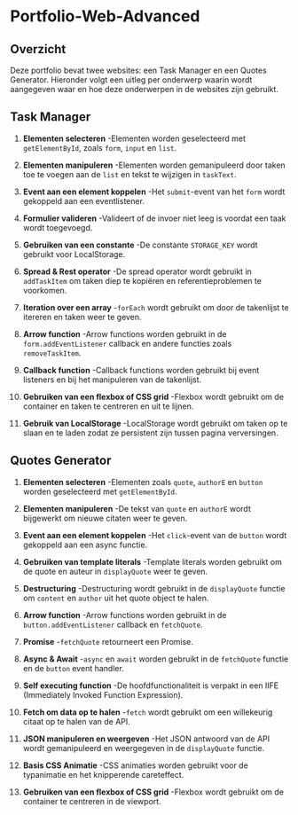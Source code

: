 # Portfolio-Web-Advanced

## Overzicht

Deze portfolio bevat twee websites: een Task Manager en een Quotes Generator. Hieronder volgt een uitleg per onderwerp waarin wordt aangegeven waar en hoe deze onderwerpen in de websites zijn gebruikt. 

## Task Manager

1. **Elementen selecteren**
   -Elementen worden geselecteerd met `getElementById`, zoals `form`, `input` en `list`.

2. **Elementen manipuleren**
   -Elementen worden gemanipuleerd door taken toe te voegen aan de `list` en tekst te wijzigen in `taskText`.

3. **Event aan een element koppelen**
   -Het `submit`-event van het `form` wordt gekoppeld aan een eventlistener.

4. **Formulier valideren**
   -Valideert of de invoer niet leeg is voordat een taak wordt toegevoegd.

5. **Gebruiken van een constante**
   -De constante `STORAGE_KEY` wordt gebruikt voor LocalStorage.

6. **Spread & Rest operator**
   -De spread operator wordt gebruikt in `addTaskItem` om taken diep te kopiëren en referentieproblemen te voorkomen.

7. **Iteration over een array**
   -`forEach` wordt gebruikt om door de takenlijst te itereren en taken weer te geven.

8. **Arrow function**
    -Arrow functions worden gebruikt in de `form.addEventListener` callback en andere functies zoals `removeTaskItem`.

9. **Callback function**
    -Callback functions worden gebruikt bij event listeners en bij het manipuleren van de takenlijst.

10. **Gebruiken van een flexbox of CSS grid**
    -Flexbox wordt gebruikt om de container en taken te centreren en uit te lijnen.

11. **Gebruik van LocalStorage**
    -LocalStorage wordt gebruikt om taken op te slaan en te laden zodat ze persistent zijn tussen pagina verversingen.

## Quotes Generator

1. **Elementen selecteren**
   -Elementen zoals `quote`, `authorE` en `button` worden geselecteerd met `getElementById`.

2. **Elementen manipuleren**
   -De tekst van `quote` en `authorE` wordt bijgewerkt om nieuwe citaten weer te geven.

3. **Event aan een element koppelen**
   -Het `click`-event van de `button` wordt gekoppeld aan een async functie.

4. **Gebruiken van template literals**
   -Template literals worden gebruikt om de quote en auteur in `displayQuote` weer te geven.

5. **Destructuring**
   -Destructuring wordt gebruikt in de `displayQuote` functie om `content` en `author` uit het quote object te halen.

6. **Arrow function**
    -Arrow functions worden gebruikt in de `button.addEventListener` callback en `fetchQuote`.

7. **Promise**
    -`fetchQuote` retourneert een Promise.

8. **Async & Await**
    -`async` en `await` worden gebruikt in de `fetchQuote` functie en de `button` event handler.

9. **Self executing function**
    -De hoofdfunctionaliteit is verpakt in een IIFE (Immediately Invoked Function Expression).

10. **Fetch om data op te halen**
    -`fetch` wordt gebruikt om een willekeurig citaat op te halen van de API.

11. **JSON manipuleren en weergeven**
    -Het JSON antwoord van de API wordt gemanipuleerd en weergegeven in de `displayQuote` functie.

12. **Basis CSS Animatie**
    -CSS animaties worden gebruikt voor de typanimatie en het knipperende careteffect.

13. **Gebruiken van een flexbox of CSS grid**
    -Flexbox wordt gebruikt om de container te centreren in de viewport.

